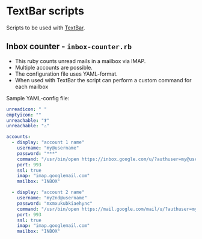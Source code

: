 # TextBar scripts

Scripts to be used with [TextBar](http://www.richsomerfield.com/apps/).

## Inbox counter - `inbox-counter.rb`

- This ruby counts unread mails in a mailbox via IMAP.
- Multiple accounts are possible.
- The configuration file uses YAML-format.
- When used with TextBar the script can perform a custom command for each mailbox

Sample YAML-config file:

```yaml
unreadicon: " "
emptyicon: ""
unreachable: "❓"
unreachable: "⚠️"

accounts:
  - display: "account 1 name"
    username: "my@username"
    password: "***"
    command: "/usr/bin/open https://inbox.google.com/u/?authuser=my@username"
    port: 993
    ssl: true
    imap: "imap.googlemail.com"
    mailbox: "INBOX"

  - display: "account 2 name"
    username: "my2nd@username"
    password: "mxmxukubkiaehync"
    command: "/usr/bin/open https://mail.google.com/mail/u/?authuser=my2nd@username"
    port: 993
    ssl: true
    imap: "imap.googlemail.com"
    mailbox: "INBOX"
```
